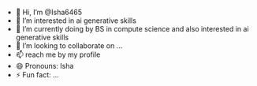 - 👋 Hi, I’m @Isha6465
- 👀 I’m interested in ai generative skills
- 🌱 I’m currently doing by BS in compute science and also interested in ai generative skills 
- 💞️ I’m looking to collaborate on ...
- 📫  reach me by my profile 
- 😄 Pronouns: Isha 
- ⚡ Fun fact: ...

<!---
Isha6465/Isha6465 is a ✨ special ✨ repository because its `README.md` (this file) appears on your GitHub profile.
You can click the Preview link to take a look at your changes.
--->
